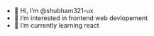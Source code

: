 - 👋 Hi, I’m @shubham321-ux
- 👀 I’m interested in frontend web devlopement
- 🌱 I’m currently learning react

<!---
shubham321-ux/shubham321-ux is a ✨ special ✨ repository because its `README.md` (this file) appears on your GitHub profile.
You can click the Preview link to take a look at your changes.
--->
